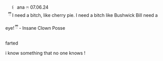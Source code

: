 ⠀⠀꒰⠀ana ෆ 07.06.24
  ⠀   
       ⠀ྀི I need a bitch, like cherry pie. I need a bitch like Bushwick Bill need a eye! ྀི - Insane Clown Posse 
    
   farted
    
i know something that no one knows !
